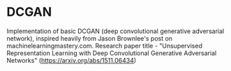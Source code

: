 # DCGAN
Implementation of basic DCGAN (deep convolutional generative adversarial network), inspired heavily from Jason Brownlee's post on machinelearningmastery.com.
Research paper title - "Unsupervised Representation Learning with Deep Convolutional Generative Adversarial Networks" (https://arxiv.org/abs/1511.06434)
